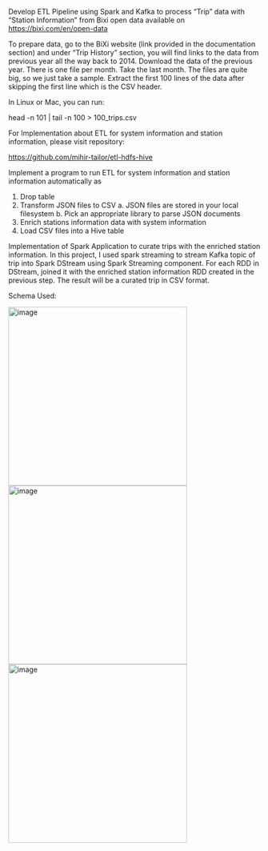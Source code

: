 Develop ETL Pipeline using Spark and Kafka to process “Trip” data with “Station Information” from Bixi open data available on https://bixi.com/en/open-data 

To prepare data, go to the BiXi website (link provided in the documentation section) and under “Trip History” section, you will find links to the data from previous year all the way back to 2014. Download the data of the previous year. There is one file per month. Take the last month. The files are quite big, so we just take a sample. Extract the first 100 lines of the data after skipping the first line which is the CSV header. 

In Linux or Mac, you can run:

  head -n 101 <filename> | tail -n 100 > 100_trips.csv
  

For Implementation about ETL for system information and station information, please visit repository: 

https://github.com/mihir-tailor/etl-hdfs-hive
  
Implement a program to run ETL for system information and station information automatically as
  1. Drop table
  2. Transform JSON files to CSV
      a. JSON files are stored in your local filesystem
      b. Pick an appropriate library to parse JSON documents
  3. Enrich stations information data with system information
  4. Load CSV files into a Hive table
  
  Implementation of Spark Application to curate trips with the enriched station information. 
  In this project, I used spark streaming to stream Kafka topic of trip into Spark DStream using Spark Streaming component. For each RDD in DStream, joined it with the enriched station information RDD created in the previous step. The result will be a curated trip in CSV format. 
  

Schema Used: 

<img width="357" alt="image" src="https://user-images.githubusercontent.com/16378473/206752187-bc9438dc-ac03-438f-b405-13e881e6beec.png"> 

<img width="357" alt="image" src="https://user-images.githubusercontent.com/16378473/206752292-fc47dd34-9019-4f42-9422-f8b757a36663.png">

<img width="357" alt="image" src="https://user-images.githubusercontent.com/16378473/206752447-ebfeec4d-8ef4-451a-9c97-5d4a8ffecded.png">


